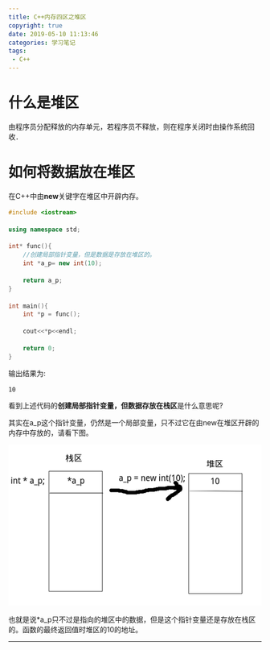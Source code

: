 ```yaml
---
title: C++内存四区之堆区
copyright: true
date: 2019-05-10 11:13:46
categories: 学习笔记
tags:
 - C++
---
```


# 什么是堆区

由程序员分配释放的内存单元，若程序员不释放，则在程序关闭时由操作系统回收．

# 如何将数据放在堆区

在C++中由**new**关键字在堆区中开辟内存。

~~~C++
#include <iostream>

using namespace std;

int* func(){
    //创建局部指针变量，但是数据是存放在堆区的。
    int *a_p= new int(10);

    return a_p;
} 

int main(){
    int *p = func();

    cout<<*p<<endl;

    return 0;
}
~~~

输出结果为:

~~~
10
~~~

看到上述代码的**创建局部指针变量，但数据存放在栈区**是什么意思呢?

其实在a_p这个指针变量，仍然是一个局部变量，只不过它在由new在堆区开辟的内存中存放的，请看下图。

![堆区](C-内存四区之堆区/test.png)

也就是说*a_p只不过是指向的堆区中的数据，但是这个指针变量还是存放在栈区的。函数的最终返回值时堆区的10的地址。

---
